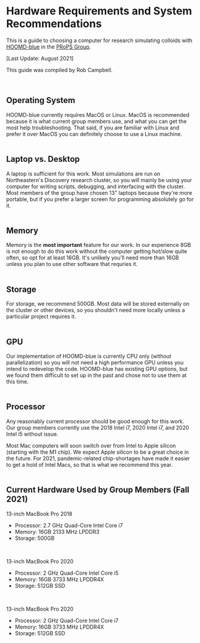 # Hardware Requirements and System Recommendations

This is a guide to choosing a computer for research simulating colloids with [HOOMD-blue] in the [PRoPS Group].

[Last Update: August 2021]

This guide was compiled by Rob Campbell.

[HOOMD-blue]: http://glotzerlab.engin.umich.edu/hoomd-blue/
[PRoPS Group]: https://web.northeastern.edu/complexfluids/
<br>

## Operating System

HOOMD-blue currently requires MacOS or Linux. MacOS is recommended because it is what current group members use, and what you can get the most help troubleshooting. That said, if you are familiar with Linux and prefer it over MacOS you can definitely choose to use a Linux machine.
<br>
<br>
## Laptop vs. Desktop

A laptop is sufficient for this work. Most simulations are run on Northeastern's Discovery research cluster, so you will mainly be using your computer for writing scripts, debugging, and interfacing with the cluster. Most members of the group have chosen 13" laptops because they're more portable, but if you prefer a larger screen for programming absolutely go for it.
<br>
<br>
## Memory

Memory is the **most important** feature for our work. In our experience 8GB is not enough to do this work without the computer getting hot/slow quite often, so opt for at least 16GB. It's unlikely you'll need more than 16GB unless you plan to use other software that requries it.
<br>
<br>
## Storage

For storage, we recommend 500GB. Most data will be stored externally on the cluster or other devices, so you shouldn't need more locally unless a particular project requires it.
<br>
<br>
## GPU

Our implementation of HOOMD-blue is currently CPU only (without parallelization) so you will not need a high performance GPU unless you intend to redevelop the code. HOOMD-blue has existing GPU options, but we found them difficult to set up in the past and chose not to use them at this time.
<br>
<br>
## Processor

Any reasonably current processor should be good enough for this work. Our group members currently use the 2018 Intel i7, 2020 Intel i7, and 2020 Intel i5 without issue.

Most Mac computers will soon switch over from Intel to Apple silicon (starting with the M1 chip). We expect Apple silicon to be a great choice in the future. For 2021, pandemic-related chip-shortages have made it easier to get a hold of Intel Macs, so that is what we recommend this year.
<br>
<br>
## Current Hardware Used by Group Members (Fall 2021)

13-inch MacBook Pro 2018
* Processor: 2.7 GHz Quad-Core Intel Core i7
* Memory: 16GB 2133 MHz LPDDR3
* Storage: 500GB
<br>

13-inch MacBook Pro 2020
* Processor: 2 GHz Quad-Core Intel Core i5
* Memory: 16GB 3733 MHz LPDDR4X
* Storage: 512GB SSD
<br>

13-inch MacBook Pro 2020
* Processor: 2 GHz Quad-Core Intel Core i7
* Memory: 16GB 3733 MHz LPDDR4X
* Storage: 512GB SSD
<br>


